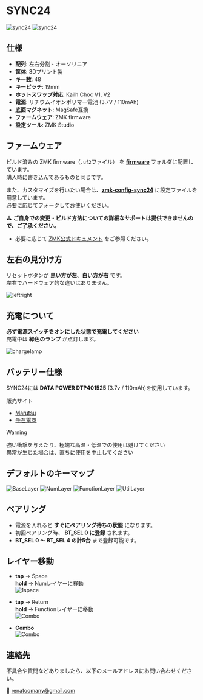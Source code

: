 # SYNC24

![sync24](/img/sync24_1.JPG)
![sync24](/img/sync24_2.JPG)

## 仕様

- **配列**: 左右分割・オーソリニア
- **筐体**: 3Dプリント製
- **キー数**: 48
- **キーピッチ**: 19mm
- **ホットスワップ対応**: Kailh Choc V1, V2
- **電源**: リチウムイオンポリマー電池 (3.7V / 110mAh)
- **底面マグネット**: MagSafe互換
- **ファームウェア**: ZMK firmware
- **設定ツール**: ZMK Studio

## ファームウェア  

ビルド済みの ZMK firmware（`.uf2`ファイル） を **[firmware](./firmware)** フォルダに配置しています。  
購入時に書き込んであるものと同じです。

また、カスタマイズを行いたい場合は、**[zmk-config-sync24](https://github.com/renatoomany/zmk-config-sync24)** に設定ファイルを用意しています。  
必要に応じてフォークしてお使いください。  

⚠ **ご自身での変更・ビルド方法についての詳細なサポートは提供できませんので、ご了承ください。**  
  - 必要に応じて [ZMK公式ドキュメント](https://zmk.dev/docs) をご参照ください。

## 左右の見分け方  

リセットボタンが **黒い方が左**、**白い方が右** です。  
左右でハードウェア的な違いはありません。  

![leftright](/img/leftright.png)

## 充電について

**必ず電源スイッチをオンにした状態で充電してください**  
充電中は **緑色のランプ** が点灯します。  

![chargelamp](/img/chargelamp.png)

## バッテリー仕様

SYNC24には **DATA POWER DTP401525** (3.7v / 110mAh)を使用しています。  

販売サイト
- [Marutsu](https://www.marutsu.co.jp/pc/i/2228265/])
- [千石電商](https://www.sengoku.co.jp/mod/sgk_cart/detail.php?code=EEHD-5VAC)  

> [!WARNING]
> 強い衝撃を与えたり、極端な高温・低温での使用は避けてください  
> 異常が生じた場合は、直ちに使用を中止してください  

## デフォルトのキーマップ

![BaseLayer](/img/base_layer.png)
![NumLayer](/img/num_layer.png)
![FunctionLayer](/img/function_layer.png)
![UtilLayer](/img/util_layer.png)

## ペアリング

- 電源を入れると **すぐにペアリング待ちの状態** になります。  
- 初回ペアリング時、 **BT_SEL 0 に登録** されます。  
- **BT_SEL 0 〜 BT_SEL 4 の計5台** まで登録可能です。  

## レイヤー移動

- **tap** → Space  
  **hold** → Numレイヤーに移動  
  ![1space](/img/1_space.png)

- **tap** → Return  
  **hold** → Functionレイヤーに移動  
  ![Combo](/img/2_return.png)

- **Combo**  
  ![Combo](/img/combo.png)

## 連絡先

不具合や質問などありましたら、以下のメールアドレスにお問い合わせください。  

📧 [renatoomany@gmail.com](mailto:renatoomany@gmail.com)  